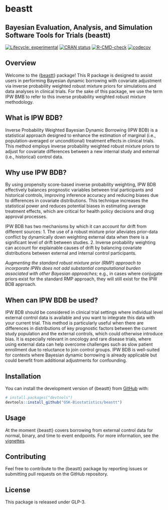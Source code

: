 
# beastt

## Bayesian Evaluation, Analysis, and Simulation Software Tools for Trials (beastt)

<!-- badges: start -->

[![Lifecycle:
experimental](https://img.shields.io/badge/lifecycle-experimental-orange.svg)](https://lifecycle.r-lib.org/articles/stages.html#experimental)
[![CRAN
status](https://www.r-pkg.org/badges/version/beastt)](https://CRAN.R-project.org/package=beastt)
[![R-CMD-check](https://github.com/GSK-Biostatistics/beastt/actions/workflows/R-CMD-check.yaml/badge.svg)](https://github.com/GSK-Biostatistics/beastt/actions/workflows/R-CMD-check.yaml)
[![codecov](https://codecov.io/gh/GSK-Biostatistics/beastt/graph/badge.svg?token=UVH8SF4OXT)](https://app.codecov.io/gh/GSK-Biostatistics/beastt)

<!-- badges: end -->

## Overview

Welcome to the {[beastt](https://gsk-biostatistics.github.io/beastt/)}
package! This R package is designed to assist users in performing
Bayesian dynamic borrowing with covariate adjustment via inverse
probability weighted robust mixture priors for simulations and data
analyses in clinical trials. For the sake of this package, we use the
term IPW BMB to refer to this inverse probability weighted robust
mixture methodology.

## What is IPW BDB?

Inverse Probability Weighted Bayesian Dynamic Borrowing (IPW BDB) is a
statistical approach designed to enhance the estimation of marginal
(i.e., population-averaged or unconditional) treatment effects in
clinical trials. This method employs inverse probability weighted robust
mixture priors to adjust for covariate differences between a new
internal study and external (i.e., historical) control data.

## Why use IPW BDB?

By using propensity score-based inverse probability weighting, IPW BDB
effectively balances prognostic variables between trial participants and
historical controls, improving inference accuracy and reducing biases
due to differences in covariate distributions. This technique increases
the statistical power and reduces potential biases in estimating average
treatment effects, which are critical for health policy decisions and
drug approval processes.

IPW BDB has two mechanisms by which it can account for drift from
different sources: 1. The use of a robust mixture prior alleviates
prior-data conflict by dynamically down weighting external data when
there is a significant level of drift between studies. 2. Inverse
probability weighting can account for explainable causes of drift by
balancing covariate distributions between external and internal control
participants.

*Augmenting the standard robust mixture prior (RMP) approach to
incorporate IPWs does not add substantial computational burden
associated with other Bayesian approaches*; e.g., in cases where
conjugate priors exist for the standard RMP approach, they will still
exist for the IPW BDB approach.

## When can IPW BDB be used?

IPW BDB should be considered in clinical trial settings where individual
level external control data is available and you want to integrate this
data with your current trial. This method is particularly useful when
there are differences in distributions of key prognostic factors between
the current study population and the external controls, which could
otherwise introduce bias. It is especially relevant in oncology and rare
disease trials, where using external data can help overcome challenges
such as slow patient enrollment due to reluctance to join control
groups. IPW BDB is well-suited for contexts where Bayesian dynamic
borrowing is already applicable but could benefit from additional
adjustments for confounding.

## Installation

You can install the development version of {beastt} from
[GitHub](https://github.com/) with:

``` r
# install.packages("devtools")
devtools::install_github("GSK-Biostatistics/beastt")
```

## Usage

At the moment {beastt} covers borrowing from external control data for
normal, binary, and time to event endpoints. For more information, see
the [vignettes](https://gsk-biostatistics.github.io/beastt/articles/).

## Contributing

Feel free to contribute to the {beastt} package by reporting issues or
submitting pull requests on the GitHub repository.

## License

This package is released under GLP-3.
